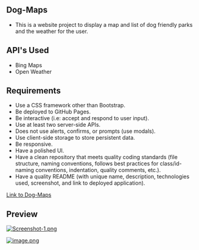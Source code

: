 ## Dog-Maps
- This is a website project to display a map and list of dog friendly parks and the weather for the user.

## API's Used
- Bing Maps
- Open Weather

## Requirements
- Use a CSS framework other than Bootstrap.
- Be deployed to GitHub Pages.
- Be interactive (i.e: accept and respond to user input).
- Use at least two server-side APIs.
- Does not use alerts, confirms, or prompts (use modals).
- Use client-side storage to store persistent data.
- Be responsive.
- Have a polished UI.
- Have a clean repository that meets quality coding standards (file structure, naming conventions, follows best practices for class/id-naming conventions, indentation, quality comments, etc.).
- Have a quality README (with unique name, description, technologies used, screenshot, and link to deployed application).

[Link to Dog-Maps](https://wberry86.github.io/dog-maps/)

## Preview
[![Screenshot-1.png](https://i.postimg.cc/9M6bQcrF/Screenshot-1.png)](https://postimg.cc/vgvfPFrp)

[![image.png](https://i.postimg.cc/ZRCsqfHj/image.png)](https://postimg.cc/62xfjfDG)
